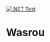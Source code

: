 [![.NET Test](https://github.com/huurou/Wasrou/actions/workflows/test.yml/badge.svg)](https://github.com/huurou/Wasrou/actions/workflows/test.yml)

# Wasrou
